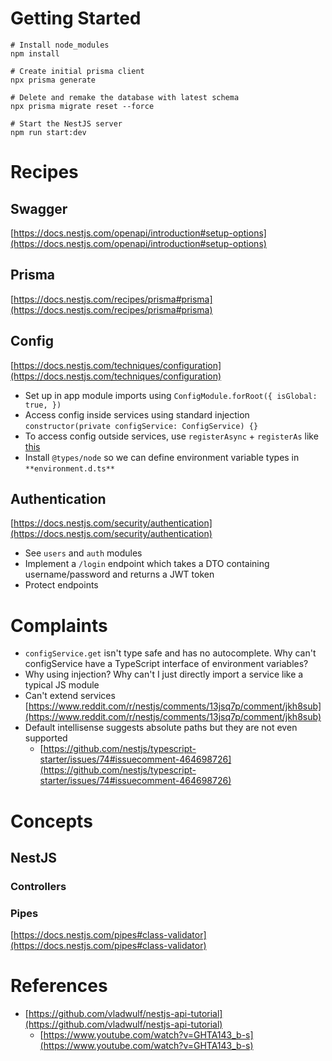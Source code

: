 # Getting Started

```
# Install node_modules
npm install

# Create initial prisma client
npx prisma generate

# Delete and remake the database with latest schema
npx prisma migrate reset --force

# Start the NestJS server
npm run start:dev
```

# Recipes

## Swagger

[https://docs.nestjs.com/openapi/introduction#setup-options](https://docs.nestjs.com/openapi/introduction#setup-options)

## Prisma

[https://docs.nestjs.com/recipes/prisma#prisma](https://docs.nestjs.com/recipes/prisma#prisma)

## Config

[https://docs.nestjs.com/techniques/configuration](https://docs.nestjs.com/techniques/configuration)

- Set up in app module imports using `ConfigModule.forRoot({ isGlobal: true, })`
- Access config inside services using standard injection `constructor(private configService: ConfigService) {}`
- To access config outside services, use `registerAsync` + `registerAs` like [this](https://stackoverflow.com/a/74903830/3620725)
- Install `@types/node` so we can define environment variable types in `**environment.d.ts**`

## Authentication

[https://docs.nestjs.com/security/authentication](https://docs.nestjs.com/security/authentication)

- See `users` and `auth` modules
- Implement a `/login` endpoint which takes a DTO containing username/password and returns a JWT token
- Protect endpoints

# Complaints

- `configService.get` isn't type safe and has no autocomplete. Why can't configService have a TypeScript interface of environment variables?
- Why using injection? Why can't I just directly import a service like a typical JS module
- Can't extend services [https://www.reddit.com/r/nestjs/comments/13jsq7p/comment/jkh8sub](https://www.reddit.com/r/nestjs/comments/13jsq7p/comment/jkh8sub)
- Default intellisense suggests absolute paths but they are not even supported
  - [https://github.com/nestjs/typescript-starter/issues/74#issuecomment-464698726](https://github.com/nestjs/typescript-starter/issues/74#issuecomment-464698726)

# Concepts

## NestJS

### Controllers

### Pipes

[https://docs.nestjs.com/pipes#class-validator](https://docs.nestjs.com/pipes#class-validator)

# References

- [https://github.com/vladwulf/nestjs-api-tutorial](https://github.com/vladwulf/nestjs-api-tutorial)
  - [https://www.youtube.com/watch?v=GHTA143_b-s](https://www.youtube.com/watch?v=GHTA143_b-s)
